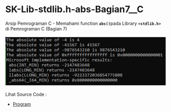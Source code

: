 # SK-Lib-stdlib.h-abs-Bagian7__C
Arsip Pemrograman C - Memahami function <code><b>abs()</b></code>pada Library <code><b>&lt;stdlib.h></b></code> di Pemrograman C (Bagian 7)<br><br>
<img src="https://github.com/RizkyKhapidsyah/SK-Lib-stdlib.h-abs-Bagian7__C/blob/master/SK-Lib-stdlib.h-abs-Bagian7__C/x64/result/001.PNG"><br><br>
Lihat Source Code : <br>
- <a href="https://github.com/RizkyKhapidsyah/SK-Lib-stdlib.h-abs-Bagian7__C/blob/master/SK-Lib-stdlib.h-abs-Bagian7__C/Source.c">Program</a>
